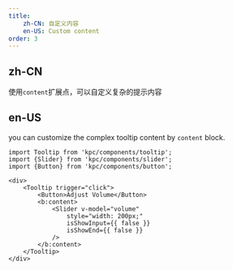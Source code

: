 ```yaml
---
title: 
    zh-CN: 自定义内容
    en-US: Custom content
order: 3
---
```


## zh-CN

使用`content`扩展点，可以自定义复杂的提示内容

## en-US

you can customize the complex tooltip content by `content` block.

```vdt
import Tooltip from 'kpc/components/tooltip';
import {Slider} from 'kpc/components/slider';
import {Button} from 'kpc/components/button';

<div>
    <Tooltip trigger="click">
        <Button>Adjust Volume</Button>
        <b:content>
            <Slider v-model="volume" 
                style="width: 200px;"
                isShowInput={{ false }} 
                isShowEnd={{ false }}
            />
        </b:content>
    </Tooltip>
</div>
```
